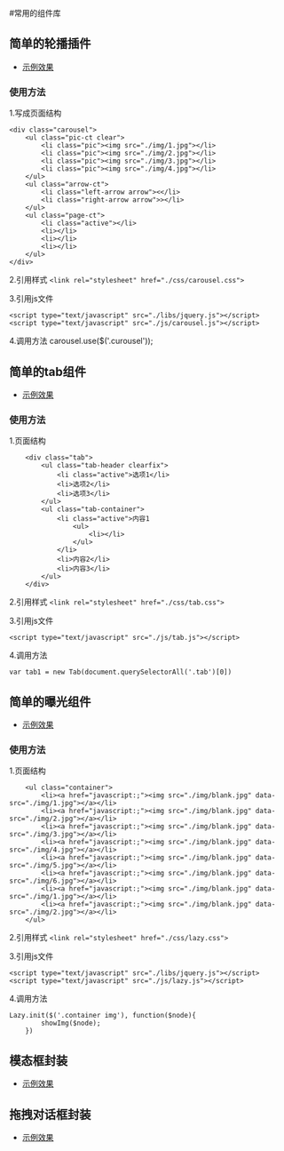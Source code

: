 #常用的组件库

## 简单的轮播插件

- [示例效果](https://wangxiaoyugg.github.io/projects/components/carousel.html)

### 使用方法

1.写成页面结构

```
<div class="carousel">
	<ul class="pic-ct clear">
		<li class="pic"><img src="./img/1.jpg"></li>
		<li class="pic"><img src="./img/2.jpg"></li>
		<li class="pic"><img src="./img/3.jpg"></li>
		<li class="pic"><img src="./img/4.jpg"></li>
	</ul>
	<ul class="arrow-ct">
		<li class="left-arrow arrow"><</li>
		<li class="right-arrow arrow">></li>
	</ul>
	<ul class="page-ct">
		<li class="active"></li>
		<li></li>
		<li></li>
		<li></li>
	</ul>
</div>
```

2.引用样式
`<link rel="stylesheet" href="./css/carousel.css">`

3.引用js文件
```
<script type="text/javascript" src="./libs/jquery.js"></script>
<script type="text/javascript" src="./js/carousel.js"></script>
```
4.调用方法
carousel.use($('.curousel'));

## 简单的tab组件

- [示例效果](https://wangxiaoyugg.github.io/projects/components/tab.html)

### 使用方法

1.页面结构

```
	<div class="tab"> 
		<ul class="tab-header clearfix">
			<li class="active">选项1</li> 
			<li>选项2</li>
			<li>选项3</li>
		</ul>
		<ul class="tab-container">
			<li class="active">内容1
				<ul>
					<li></li>
				</ul>
			</li>
			<li>内容2</li>
			<li>内容3</li>
		</ul>
	</div>
```

2.引用样式
`<link rel="stylesheet" href="./css/tab.css">`

3.引用js文件
```
<script type="text/javascript" src="./js/tab.js"></script>
```


4.调用方法

`var tab1 = new Tab(document.querySelectorAll('.tab')[0])`

## 简单的曝光组件

- [示例效果](https://wangxiaoyugg.github.io/projects/components/lazy.html)

### 使用方法

1.页面结构

```
	<ul class="container">
		<li><a href="javascript:;"><img src="./img/blank.jpg" data-src="./img/1.jpg"></a></li>
		<li><a href="javascript:;"><img src="./img/blank.jpg" data-src="./img/2.jpg"></a></li>
		<li><a href="javascript:;"><img src="./img/blank.jpg" data-src="./img/3.jpg"></a></li>
		<li><a href="javascript:;"><img src="./img/blank.jpg" data-src="./img/4.jpg"></a></li>
		<li><a href="javascript:;"><img src="./img/blank.jpg" data-src="./img/5.jpg"></a></li>
		<li><a href="javascript:;"><img src="./img/blank.jpg" data-src="./img/6.jpg"></a></li>
		<li><a href="javascript:;"><img src="./img/blank.jpg" data-src="./img/1.jpg"></a></li>
		<li><a href="javascript:;"><img src="./img/blank.jpg" data-src="./img/2.jpg"></a></li>
	</ul>
```

2.引用样式
`<link rel="stylesheet" href="./css/lazy.css">`

3.引用js文件
```
<script type="text/javascript" src="./libs/jquery.js"></script>
<script type="text/javascript" src="./js/lazy.js"></script>
```

4.调用方法

```
Lazy.init($('.container img'), function($node){
  		showImg($node);
	})
```

## 模态框封装

- [示例效果](https://wangxiaoyugg.github.io/projects/components/modal.html)

## 拖拽对话框封装
- [示例效果](https://wangxiaoyugg.github.io/projects/components/dialog.html)
